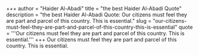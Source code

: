 +++
author = "Haider Al-Abadi"
title = "the best Haider Al-Abadi Quote"
description = "the best Haider Al-Abadi Quote: Our citizens must feel they are part and parcel of this country. This is essential."
slug = "our-citizens-must-feel-they-are-part-and-parcel-of-this-country-this-is-essential"
quote = '''Our citizens must feel they are part and parcel of this country. This is essential.'''
+++
Our citizens must feel they are part and parcel of this country. This is essential.
